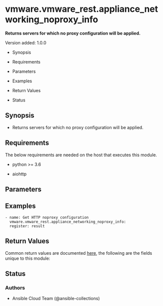 # vmware.vmware_rest.appliance_networking_noproxy_info

**Returns servers for which no proxy configuration will be applied.**

Version added: 1.0.0


* Synopsis


* Requirements


* Parameters


* Examples


* Return Values


* Status

## Synopsis


* Returns servers for which no proxy configuration will be applied.

## Requirements

The below requirements are needed on the host that executes this
module.


* python >= 3.6


* aiohttp

## Parameters

## Examples

```
- name: Get HTTP noproxy configuration
  vmware.vmware_rest.appliance_networking_noproxy_info:
  register: result
```

## Return Values

Common return values are documented [here](https://docs.ansible.com/ansible/latest/reference_appendices/common_return_values.html#common-return-values),
the following are the fields unique to this module:

## Status

### Authors


* Ansible Cloud Team (@ansible-collections)
